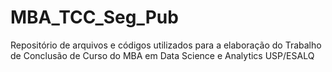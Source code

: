 # MBA_TCC_Seg_Pub
Repositório de arquivos e códigos utilizados para a elaboração do Trabalho de Conclusão de Curso do MBA em Data Science e Analytics USP/ESALQ
